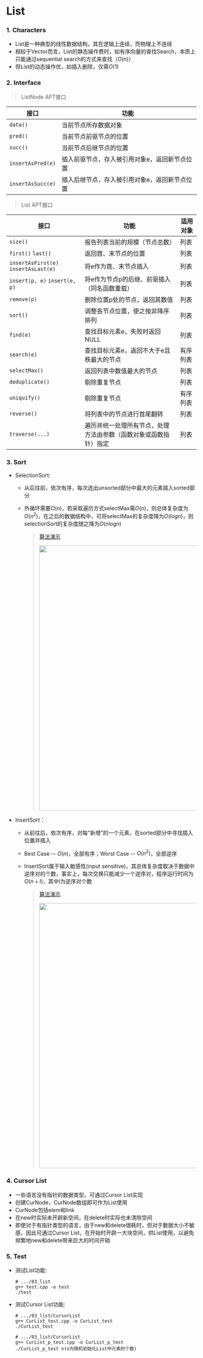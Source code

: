 # List

### 1. Characters

+ List是一种典型的线性数据结构，其在逻辑上连续，而物理上不连续
+ 相较于Vector而言，List的静态操作费时，如有序向量的查找Search，本质上只能通过sequential search的方式来查找（$O(n)$）
+ 但List的动态操作优，如插入删除，仅需$O(1)$

### 2. Interface

> ListNode APT接口

| 接口              | 功能                                          |
| ----------------- | --------------------------------------------- |
| `data()`          | 当前节点所存数据对象                          |
| `pred()`          | 当前节点前驱节点的位置                        |
| `succ()`          | 当前节点后继节点的位置                        |
| `insertAsPred(e)` | 插入前驱节点，存入被引用对象e，返回新节点位置 |
| `insertAsSucc(e)` | 插入后继节点，存入被引用对象e，返回新节点位置 |

> List APT接口

| 接口                                 | 功能                                                         | 适用对象 |
| ------------------------------------ | ------------------------------------------------------------ | -------- |
| `size()`                             | 报告列表当前的规模（节点总数）                               | 列表     |
| `first()` `last()`                   | 返回首、末节点的位置                                         | 列表     |
| `insertAsFirst(e)` `insertAsLast(e)` | 将e作为首、末节点插入                                        | 列表     |
| `insert(p, e)` `insert(e, p)`        | 将e作为节点p的后继、前驱插入（同名函数重载）                 | 列表     |
| `remove(p)`                          | 删除位置p处的节点，返回其数值                                | 列表     |
| `sort()`                             | 调整各节点位置，使之按非降序排列                             | 列表     |
| `find(e)`                            | 查找目标元素e，失败时返回NULL                                | 列表     |
| `search(e)`                          | 查找目标元素e，返回不大于e且秩最大的节点                     | 有序列表 |
| `selectMax()`                        | 返回列表中数值最大的节点                                     | 列表     |
| `deduplicate()`                      | 剔除重复节点                                                 | 列表     |
| `uniquify()`                         | 剔除重复节点                                                 | 有序列表 |
| `reverse()`                          | 将列表中的节点进行首尾翻转                                   | 列表     |
| `traverse(...)`                      | 遍历并统一处理所有节点，处理方法由参数（函数对象或函数指针）指定 | 列表     |

### 3. Sort

+ SelectionSort:

  + 从后往前，依次有序，每次选出unsorted部分中最大的元素插入sorted部分
  + 外循环需要$O(n)$，若采取遍历方式selectMax需$O(n)$，则总体复杂度为$O(n^2)$，在之后的数据结构中，可将selectMax的复杂度降为$O(logn)$，则selectionSort的复杂度随之降为$O(nlogn)$
   
      > [算法演示](https://cloud.tsinghua.edu.cn/f/89960101c61d4b4eb3b6/?dl=1)
      > 
      > <img src="https://media.giphy.com/media/BtxseLgSuESZoZhPdT/giphy.gif" width="700px" div align="center" />
      

+ InsertSort：

  + 从前往后，依次有序，对每“新增”的一个元素，在sorted部分中寻找插入位置并插入
  + Best Case -- $O(n)$，全部有序；Worst Case -- $O(n^2)$，全部逆序
  + InsertSort属于输入敏感性(input sensitive)，其总体复杂度取决于数据中逆序对的个数，事实上，每次交换只能减少一个逆序对，程序运行时间为$O(n+I)$，其中I为逆序对个数
      
      > [算法演示](https://cloud.tsinghua.edu.cn/f/aad19e358da24ae68fd2/?dl=1) 
      > 
      > <img src="https://media.giphy.com/media/2ATrYdqmEkfDAklIMD/giphy.gif" width="700px" div align="center" />
      

### 4. Cursor List

+ 一些语言没有指针的数据类型，可通过Cursor List实现
+ 创建CurNode，CurNode数组即可作为List使用
+ CurNode包括elem和link
+ 在new时实际未开辟新空间，在delete时实际也未清除空间
+ 即使对于有指针类型的语言，由于new和delete很耗时，但对于数据大小不敏感，因此可通过Cursor List，在开始时开辟一大块空间，供List使用，以避免频繁地new和delete带来巨大的时间开销

### 5. Test

+ 测试List功能:

  ```
  # .../03_list 
  g++ test.cpp -o test 
  ./test
  ```

+ 测试Cursor List功能:

  ```
  # .../03_list/CursorList 
  g++ CurList_test.cpp -o CurList_test 
  ./CurList_test
  
  # .../03_list/CursorList
  g++ CurList_p_test.cpp -o CurList_p_test
  ./CurList_p_test n(n为随机初始化List中元素的个数)
  ```

  
